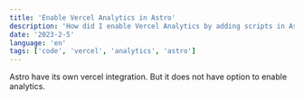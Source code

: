 ```yaml
---
title: 'Enable Vercel Analytics in Astro'
description: 'How did I enable Vercel Analytics by adding scripts in Astro project'
date: '2023-2-5'
language: 'en'
tags: ['code', 'vercel', 'analytics', 'astro']
---
```


Astro have its own vercel integration. But it does not have option to enable analytics.
